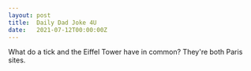 ```yaml
---
layout: post
title:  Daily Dad Joke 4U
date:   2021-07-12T00:00:00Z
---
```

What do a tick and the Eiffel Tower have in common? They're both Paris sites.

